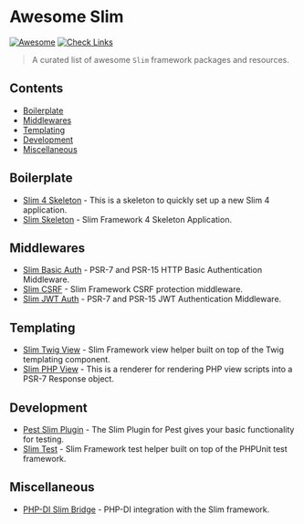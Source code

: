 # Awesome Slim 

[![Awesome](https://awesome.re/badge.svg)](https://awesome.re)
[![Check Links](https://github.com/nekofar/awesome-slim/actions/workflows/check-links.yml/badge.svg)](https://github.com/nekofar/awesome-slim/actions/workflows/check-links.yml)

> A curated list of awesome `Slim` framework packages and resources.

## Contents

- [Boilerplate](#boilersplate)
- [Middlewares](#middlewares)
- [Templating](#templating)
- [Development](#development)
- [Miscellaneous](#miscellaneous)


## Boilerplate

- [Slim 4 Skeleton](https://github.com/odan/slim4-skeleton) - This is a skeleton to quickly set up a new Slim 4 application.
- [Slim Skeleton](https://github.com/slimphp/Slim-Skeleton) - Slim Framework 4 Skeleton Application.

## Middlewares

- [Slim Basic Auth](https://github.com/tuupola/slim-basic-auth) - PSR-7 and PSR-15 HTTP Basic Authentication Middleware.
- [Slim CSRF](https://github.com/slimphp/Slim-Csrf) - Slim Framework CSRF protection middleware.
- [Slim JWT Auth](https://github.com/tuupola/slim-jwt-auth) - PSR-7 and PSR-15 JWT Authentication Middleware.

## Templating

- [Slim Twig View](https://github.com/slimphp/Twig-View) - Slim Framework view helper built on top of the Twig templating component.
- [Slim PHP View](https://github.com/slimphp/PHP-View) - This is a renderer for rendering PHP view scripts into a PSR-7 Response object.

## Development

- [Pest Slim Plugin](https://github.com/nekofar/pest-plugin-slim) - The Slim Plugin for Pest gives your basic functionality for testing.
- [Slim Test](https://github.com/nekofar/slim-test) - Slim Framework test helper built on top of the PHPUnit test framework.

## Miscellaneous

- [PHP-DI Slim Bridge](https://github.com/PHP-DI/Slim-Bridge) - PHP-DI integration with the Slim framework.


<!-- ## Contribute -->

<!-- Contributions welcome! Read the [contribution guidelines](CONTRIBUTING.md) first. -->
